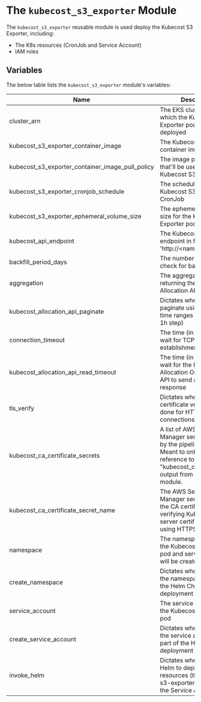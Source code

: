 # The `kubecost_s3_exporter` Module

The `kubecost_s3_exporter` reusable module is used deploy the Kubecost S3 Exporter, including:

* The K8s resources (CronJob and Service Account)
* IAM roles

## Variables

The below table lists the `kubecost_s3_exporter` module's variables:

| Name                                                                                                                         | Description                                                                                                                                                           | Type        | Default                                     | Possible Values                                                                                               | Required |
|------------------------------------------------------------------------------------------------------------------------------|-----------------------------------------------------------------------------------------------------------------------------------------------------------------------|-------------|---------------------------------------------|---------------------------------------------------------------------------------------------------------------|----------|
| <a name="input_cluster_arn"></a> cluster\_arn                                                                                | The EKS cluster ARN in which the Kubecost S3 Exporter pod will be deployed                                                                                            | `string`    | n/a                                         | An EKS Cluster ARN                                                                                            | yes      |
| <a name="input_kubecost_s3_exporter_container_image"></a> kubecost\_s3\_exporter\_container\_image                           | The Kubecost S3 Exporter container image                                                                                                                              | `string`    | n/a                                         | A Docker container image (`<registry_url>/<repo>:<tag>`)                                                      | yes      |
| <a name="input_kubecost_s3_exporter_container_image_pull_policy"></a> kubecost\_s3\_exporter\_container\_image\_pull\_policy | The image pull policy that'll be used by the Kubecost S3 Exporter pod                                                                                                 | `string`    | Always                                      | One of "Always", "IfNotPresent" or "Never"                                                                    | no       |
| <a name="input_kubecost_s3_exporter_cronjob_schedule"></a> kubecost\_s3\_exporter\_cronjob\_schedule                         | The schedule of the Kubecost S3 Exporter CronJob                                                                                                                      | `string`    | 0 0 * * *"                                  | A Cron expression. For example, `0 0 * * *`                                                                   | no       |
| <a name="input_kubecost_s3_exporter_ephemeral_volume_size"></a> kubecost\_s3\_exporter\_ephemeral\_volume\_size              | The ephemeral volume size for the Kubecost S3 Exporter pod                                                                                                            | `string`    | "50Mi"                                      | A volume size in the format of 'NMi', where N >= 1. For example, 10Mi, 50Mi, 100Mi, 150Mi                     | no       |
| <a name="input_kubecost_api_endpoint"></a> kubecost\_api\_endpoint                                                           | The Kubecost API endpoint in format of 'http://<name\_or\_ip>:<port>'                                                                                                 | `string`    | http://kubecost-cost-analyzer.kubecost:9090 | A URI in the format of http://<name_or_ip>:[port]' or 'https://<name_or_ip>:[port]                            | no       |
| <a name="input_backfill_period_days"></a> backfill\_period\_days                                                             | The number of days to check for backfilling                                                                                                                           | `number`    | 15                                          | A positive integer equal or larger than 3                                                                     | no       |
| <a name="input_aggregation"></a> aggregation                                                                                 | The aggregation to use for returning the Kubecost Allocation API results                                                                                              | `string`    | container                                   | One of "container", "pod", "namespace", "controller", "controllerKind", "node", or "cluster" (case-sensitive) | no       |
| <a name="input_kubecost_allocation_api_paginate"></a> kubecost_allocation_api_paginate                                       | Dictates whether to paginate using 1-hour time ranges (relevant for 1h step)                                                                                          | `string`    | False                                       | One of "Yes", "No", "Y", "N", "True" or "False" (case-insensitive)                                            | no       |
| <a name="input_connection_timeout"></a> connection_timeout                                                                   | The time (in seconds) to wait for TCP connection establishment                                                                                                        | `number`    | 10                                          | A float larger than 0 (for example, 0.1, 1, 3.5, 5, 10)                                                       | no       |
| <a name="input_kubecost_allocation_api_read_timeout"></a> kubecost_allocation_api_read_timeout                               | The time (in seconds) to wait for the Kubecost Allocation On-Demand API to send an HTTP response                                                                      | `number`    | 60                                          | A float larger than 0 (for example, 0.1, 1, 3.5, 5, 10)                                                       | no       |
| <a name="input_tls_verify"></a> tls_verify                                                                                   | Dictates whether TLS certificate verification is done for HTTPS connections                                                                                           | `string`    | True                                        | One of "Yes", "No", "Y", "N", "True" or "False" (case-insensitive)                                            | no       |
| <a name="input_kubecost_ca_certificate_secrets"></a> kubecost\_ca\_certificate\_secrets                                      | A list of AWS Secret Manager secrets created by the pipeline module. Meant to only take a reference to the "kubecost_ca_cert_secret" output from the pipeline module. | `list(any)` | `[]`                                        | Only `module.pipeline.kubecost_ca_cert_secret`                                                                | no       |
| <a name="input_kubecost_ca_certificate_secret_name"></a> kubecost\_ca\_certificate\_secret\_name                             | The AWS Secrets Manager secret name, for the CA certificate used for verifying Kubecost's server certificate when using HTTPS                                         | `string`    | ""                                          | A valid AWS Secrets Manager secret name                                                                       | no       |
| <a name="input_namespace"></a> namespace                                                                                     | The namespace in which the Kubecost S3 Exporter pod and service account will be created                                                                               | `string`    | kubecost-s3-exporter                        | A valid namespace name                                                                                        | no       |
| <a name="input_create_namespace"></a> create\_namespace                                                                      | Dictates whether to create the namespace as part of the Helm Chart deployment                                                                                         | `bool`      | true                                        | `true` or `false`                                                                                             | no       |
| <a name="input_service_account"></a> service\_account                                                                        | The service account for the Kubecost S3 Exporter pod                                                                                                                  | `string`    | kubecost-s3-exporter                        | A valid service account name                                                                                  | no       |
| <a name="input_create_service_account"></a> create\_service\_account                                                         | Dictates whether to create the service account as part of the Helm Chart deployment                                                                                   | `bool`      | true                                        | `true` or `false`                                                                                             | no       |
| <a name="input_invoke_helm"></a> invoke\_helm                                                                                | Dictates whether to invoke Helm to deploy the K8s resources (the kubecost-s3-exporter CronJob and the Service Account)                                                | `bool`      | true                                        | `true` or `false`                                                                                             | no       |

